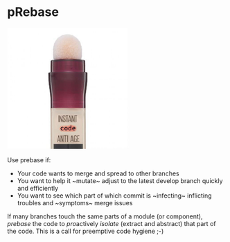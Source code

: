 # pRebase

<img alt="Prebase instant code anti-age" src="instant-code-anti-age.jpg" width="280" />

Use prebase if:
- Your code wants to merge and spread to other branches
- You want to help it ~mutate~ adjust to the latest develop branch quickly and efficiently
- You want to see which part of which commit is ~infecting~ inflicting troubles and ~symptoms~ merge issues

If many branches touch the same parts of a module (or component), *prebase* the code to *pro*actively _isolate_ (extract and abstract) that part of the code. This is a call for preemptive code hygiene ;-)
